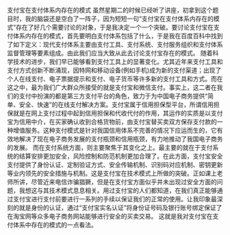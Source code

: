 支付宝在支付体系内存在的模式
    虽然星期二的时候已经听了讲座，初拿到这个题目时，我的脑袋还是空白了一阵子，因为短短一句“支付宝在支付体系内存在的模式”存在了好几个需要讨论的对象，于是我决定一个一个突破。要讨论支付宝在支付体系内存在的模式，首先要明白支付体系包括了什么，于是我在百度百科中找到了如下定义：现代支付体系主要由支付工具、支付系统、支付服务组织和支付体系监督管理等要素组成。由此我们应当大致从此去讨论支付宝存在的模式。
    随着科学技术的进步，我们早已能够看到支付工具上的显著变化。尤其近年来支付工具和支付方式创新不断涌现，因特网和移动设备(例如手机)成为新的支付渠道；出现了个人在线支付、电子票据提示和支付、电子货币等许多新的支付工具和方式。而在这之中，最为我们广大群众所接受的就是支付宝和微信支付。事实上，这二者在我们的支付中扮演的都是第三方支付平台的角色，致力于为中国电子商务提供“简单、安全、快速”的在线支付解决方案。支付宝属于信用担保型平台，所谓信用担保就是在网上支付过程中起到信用担保和代收代付的作用，其运作的实质是以支付宝为信用中介，在买家确认收到合格货物前，由支付宝替买卖双方保存支付款的一种增值服务。这种支付模式是针对我国信用体系不完善的情况下应运而生的，它有效地解决了现在电子商务发展的支付瓶颈和信用瓶颈，有力地推动了我国电子商务的发展。
   而在支付系统方面，则主要聚焦于其变化之上。最主要的就在于支付系统的结算安排更加安全，风险控制和防范机制更加合理了。在此方面，支付宝安全支付提供了身份认证、定制验证方式、安全传输机制、识别码对应机制、密钥更新等业内领先的安全措施与机制。这是支付宝在技术模式上所做的突破。正如课上老师所讲，尽管近来电信诈骗猖獗，但是在支付宝方面似乎并未出现过安全方面的问题，我想这与其技术模式息息相关。用过支付宝的人们都知道，在我们真正能够通过支付宝进行支付前要进行一系列的手续以保证我们的正常的使用。让我印象最深刻的就是身份的认证，通过“支付宝实名认证”将身份证号码及银行账号绑定保证了在淘宝网等众多电子商务网站能够进行安全的买卖交易。
   这就是我对支付宝在支付体系中存在的模式的一点看法。

